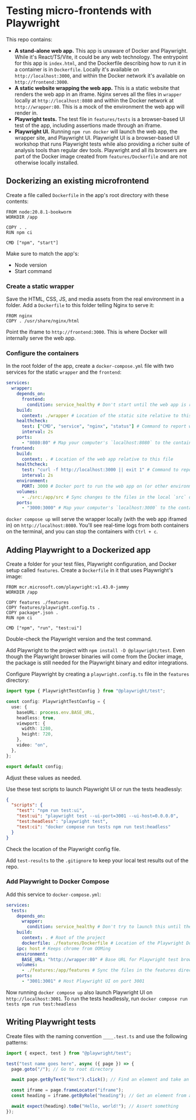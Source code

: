 # Testing micro-frontends with Playwright

This repo contains:

- **A stand-alone web app.** This app is unaware of Docker and Playwright. While
  it's React/TS/Vite, it could be any web technology. The entrypoint for this
  app is `index.html`, and the Dockerfile describing how to run it in a
  container is in `Dockerfile`. Locally it's available on
  `http://localhost:3000`, and within the Docker network it's available on
  `http://frontend:3000`.
- **A static website wrapping the web app.** This is a static website that
  renders the web app in an iframe. Nginx serves all the files in `wrapper`
  locally at `http://localhost:8080` and within the Docker network at
  `http://wrapper:80`. This is a mock of the environment the web app will render
  in.
- **Playwright tests.** The test file in `features/tests` is a browser-based UI
  test of the app, including assertions made through an iframe.
- **Playwright UI.** Running `npm run docker` will launch the web app, the
  wrapper site, and Playwright UI. Playwright UI is a browser-based UI workshop
  that runs Playwright tests while also providing a richer suite of analysis
  tools than regular dev tools. Playwright and all its browsers are part of the
  Docker image created from `features/Dockerfile` and are not otherwise locally
  installed.

## Dockerizing an existing microfrontend

Create a file called `Dockerfile` in the app's root directory with these
contents:

```docker
FROM node:20.8.1-bookworm
WORKDIR /app

COPY . .
RUN npm ci

CMD ["npm", "start"]
```

Make sure to match the app's:

- Node version
- Start command

### Create a static wrapper

Save the HTML, CSS, JS, and media assets from the real environment in a folder.
Add a `Dockerfile` to this folder telling Nginx to serve it:

```docker
FROM nginx
COPY . /usr/share/nginx/html
```

Point the iframe to `http://frontend:3000`. This is where Docker will internally
serve the web app.

### Configure the containers

In the root folder of the app, create a `docker-compose.yml` file with two
services for the static `wrapper` and the `frontend`:

```yml
services:
  wrapper:
    depends_on:
      frontend:
        condition: service_healthy # Don't start until the web app is running
    build:
      context: ./wrapper # Location of the static site relative to this file
    healthcheck:
      test: ["CMD", "service", "nginx", "status"] # Command to report whether static site is running
      interval: 2s
    ports:
      - "8080:80" # Map your computer's `localhost:8080` to the container's port 80
  frontend:
    build:
      context: . # Location of the web app relative to this file
    healthcheck:
      test: "curl -f http://localhost:3000 || exit 1" # Command to report whether the web app is running
      interval: 2s
    environment:
      PORT: 3000 # Docker port to run the web app on (or other environment variables needed)
    volumes:
      - ./src:/app/src # Sync changes to the files in the local `src` directory with the container
    ports:
      - "3000:3000" # Map your computer's `localhost:3000` to the container's port 3000
```

`docker compose up` will serve the wrapper locally (with the web app iframed in)
on `http://localhost:8080`. You'll see real-time logs from both containers on
the terminal, and you can stop the containers with `Ctrl + c`.

## Adding Playwright to a Dockerized app

Create a folder for your test files, Playwright configuration, and Docker setup
called `features`. Create a `Dockerfile` in it that uses Playwright's image:

```docker
FROM mcr.microsoft.com/playwright:v1.43.0-jammy
WORKDIR /app

COPY features ./features
COPY features/playwright.config.ts .
COPY package*.json .
RUN npm ci

CMD ["npm", "run", "test:ui"]
```

Double-check the Playwright version and the test command.

Add Playwright to the project with `npm install -D @playwright/test`. Even
though the Playwright browser binaries will come from the Docker image, the
package is still needed for the Playwright binary and editor integrations.

Configure Playwright by creating a `playwright.config.ts` file in the `features`
directory:

```typescript
import type { PlaywrightTestConfig } from "@playwright/test";

const config: PlaywrightTestConfig = {
  use: {
    baseURL: process.env.BASE_URL,
    headless: true,
    viewport: {
      width: 1280,
      height: 720,
    },
    video: "on",
  },
};

export default config;
```

Adjust these values as needed.

Use these test scripts to launch Playwright UI or run the tests headlessly:

```json
{
  "scripts": {
    "test": "npm run test:ui",
    "test:ui": "playwright test --ui-port=3001 --ui-host=0.0.0.0",
    "test:headless": "playwright test",
    "test:ci": "docker compose run tests npm run test:headless"
  }
}
```

Check the location of the Playwright config file.

Add `test-results` to the `.gitignore` to keep your local test results out of
the repo.

### Add Playwright to Docker Compose

Add this service to `docker-compose.yml`:

```yml
services:
  tests:
    depends_on:
      wrapper:
        condition: service_healthy # Don't try to launch this until the wrapper (and the app it depends on) are running
    build:
      context: . # Root of the project
      dockerfile: ./features/Dockerfile # Location of the Playwright Dockerfile
    ipc: host # Keeps chrome from OOMing
    environment:
      BASE_URL: "http://wrapper:80" # Base URL for Playwright test browser requests, uses the internal URL
    volumes:
      - ./features:/app/features # Sync the files in the features directory with the ones in the container
    ports:
      - "3001:3001" # Host Playwright UI on port 3001
```

Now running `docker compose up` also launch Playwright UI on
`http://localhost:3001`. To run the tests headlessly, run
`docker compose run tests npm run test:headless`

## Writing Playwright tests

Create files with the naming convention `____.test.ts` and use the following
patterns:

```typescript
import { expect, test } from "@playwright/test";

test("test name goes here", async ({ page }) => {
  page.goto("/"); // Go to root directory

  await page.getByText("Next").click(); // Find an element and take an action

  const iframe = page.frameLocator("iframe");
  const heading = iframe.getByRole("heading"); // Get an element from an iframe

  await expect(heading).toBe("Hello, world!"); // Assert something
});
```
